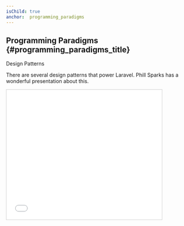 ```yaml
---
isChild: true
anchor:  programming_paradigms
---
```


## Programming Paradigms {#programming_paradigms_title}


Design Patterns

There are several design patterns that power Laravel. Phill Sparks has a wonderful presentation about this.

<iframe src="//www.slideshare.net/slideshow/embed_code/25783148" width="427" height="356" frameborder="0" marginwidth="0" marginheight="0" scrolling="no" style="border:1px solid #CCC; border-width:1px; margin-bottom:5px; max-width: 100%;" allowfullscreen=""> </iframe>